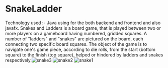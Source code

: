 # SnakeLadder
Technology used :- Java using for the both backend and frontend and also javafx. Snakes and Ladders is a board game, that is played between two or more players on a gameboard having numbered, gridded squares. A number of "ladders" and "snakes" are pictured on the board, each connecting two specific board squares.
The object of the game is to navigate one's game piece, according to die rolls, from the start (bottom square) to the finish (top square), helped or hindered by ladders and snakes respectively.![snake3](https://github.com/Sharukh12345/SnakeLadder/assets/101963320/cedd84cd-ded5-4db9-ac89-4c6ec3fd8eae)
![snake2](https://github.com/Sharukh12345/SnakeLadder/assets/101963320/05d18fe9-69ad-4625-9f84-9b544b14f120)
![snake1](https://github.com/Sharukh12345/SnakeLadder/assets/101963320/8cdcf13c-2c29-4f18-999d-42f970dba9df)
